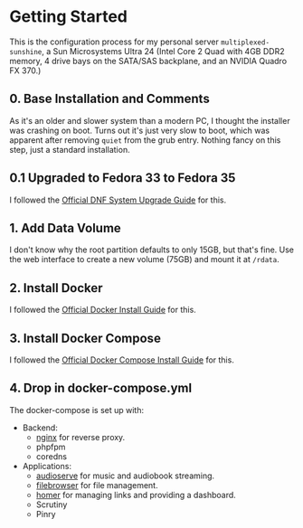# Getting Started
This is the configuration process for my personal server `multiplexed-sunshine`, a Sun Microsystems Ultra 24 (Intel Core 2 Quad with 4GB DDR2 memory, 4 drive bays on the SATA/SAS backplane, and an NVIDIA Quadro FX 370.)

## 0. Base Installation and Comments
As it's an older and slower system than a modern PC, I thought the installer was crashing on boot.  Turns out it's just very slow to boot, which was apparent after removing `quiet` from the grub entry.  Nothing fancy on this step, just a standard installation.

## 0.1 Upgraded to Fedora 33 to Fedora 35
I followed the [Official DNF System Upgrade Guide](https://docs.fedoraproject.org/en-US/quick-docs/dnf-system-upgrade/) for this.

## 1. Add Data Volume
I don't know why the root partition defaults to only 15GB, but that's fine.  Use the web interface to create a new volume (75GB) and mount it at `/rdata`.

## 2. Install Docker
I followed the [Official Docker Install Guide](https://docs.docker.com/engine/install/fedora/) for this.

## 3. Install Docker Compose
I followed the [Official Docker Compose Install Guide](https://docs.docker.com/compose/install/) for this.

## 4. Drop in docker-compose.yml
The docker-compose is set up with:
* Backend:
  * [nginx](https://github.com/nginxinc/docker-nginx) for reverse proxy.
  * phpfpm
  * coredns
* Applications:
  * [audioserve](https://github.com/izderadicka/audioserve) for music and audiobook streaming.
  * [filebrowser](https://github.com/hurlenko/filebrowser-docker) for file management.
  * [homer](https://github.com/bastienwirtz/homer) for managing links and providing a dashboard.
  * Scrutiny
  * Pinry
